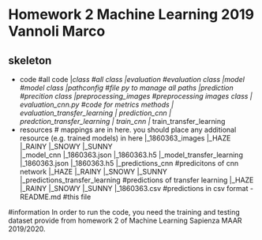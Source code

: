 # Homework 2 Machine Learning 2019  Vannoli Marco

## skeleton
- code       #all code
  |_class    #all class
    |_evaluation  #evaluation class
    |_model       #model class
    |_pathconfig  #file py to manage all paths
    |_prediction  #precition class
    |_preprocessing_images  #preprocessing images class
  |_ evaluation_cnn.py #code for metrics methods
  |_ evaluation_transfer_learning
  |_ prediction_cnn
  |_ predction_transfer_learning
  |_ train_cnn
  |_ train_transfer_learning
- resources # mappings are in here. you should place any additional resource (e.g. trained models) in here
  |_1860363_images
    |_HAZE
    |_RAINY
    |_SNOWY
    |_SUNNY  
   |_model_cnn
    |_1860363.json
    |_1860363.h5
  |_model_transfer_learning
    |_1860363.json
    |_1860363.h5
  |_predictions_cnn  #predicitons of cnn network
    |_HAZE
    |_RAINY
    |_SNOWY
    |_SUNNY
  |_predictions_transfer_learning  #predictions of transfer learning
    |_HAZE
    |_RAINY
    |_SNOWY
    |_SUNNY
  |_1860363.csv #predictions in csv format
-README.md #this file
  
 #information
 In order to run the code, you need the training and testing dataset
 provide from homework 2 of Machine Learning Sapienza MAAR 2019/2020.

